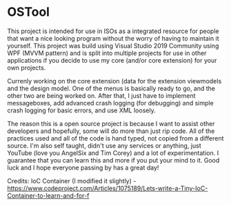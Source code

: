 # OSTool
This project is intended for use in ISOs as a integrated resource for people that want a nice looking program without the worry of having to maintain it yourself. This project was build using Visual Studio 2019 Community using WPF (MVVM pattern) and is split into multiple projects for use in other applications if you decide to use my core (and/or core extension) for your own projects.

Currenly working on the core extension (data for the extension viewmodels and the design model. One of the menus is basically ready to go, and the other two are being worked on. After that, I just have to implement messageboxes, add advanced crash logging (for debugging) and simple crash logging for basic errors, and use XML loosely.

The reason this is a open source project is because I want to assist other developers and hopefully, some will do more than just rip code. All of the practices used and all of the code is hand typed, not copied from a different source. I'm also self taught, didn't use any services or anything, just YouTube (love you AngelSix and Tim Corey) and a lot of experimentation. I guarantee that you can learn this and more if you put your mind to it. Good luck and I hope everyone passing by has a great day!

Credits:
IoC Container (I modified it slightly) - https://www.codeproject.com/Articles/1075189/Lets-write-a-Tiny-IoC-Container-to-learn-and-for-f
